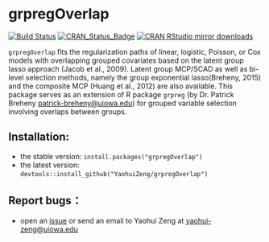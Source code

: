 
# grpregOverlap
[![Build Status](https://travis-ci.org/YaohuiZeng/grpregOverlap.svg?branch=master)](https://travis-ci.org/YaohuiZeng/grpregOverlap)
[![CRAN_Status_Badge](http://www.r-pkg.org/badges/version/grpregOverlap)](http://cran.r-project.org/package=grpregOverlap)
[![CRAN RStudio mirror downloads](http://cranlogs.r-pkg.org/badges/grand-total/grpregOverlap)](http://www.r-pkg.org/pkg/grpregOverlap)

`grpregOverlap` fits the regularization paths of linear, logistic, Poisson, 
or Cox models with overlapping grouped covariates based on the latent group lasso 
approach (Jacob et al., 2009). Latent group MCP/SCAD as well as bi-level 
selection methods, namely the group exponential lasso(Breheny, 2015) and the 
composite MCP (Huang et al., 2012) are also available. This package serves as 
an extension of R package `grpreg` (by Dr. Patrick Breheny <patrick-breheny@uiowa.edu>) 
for grouped variable selection involving overlaps between groups.

## Installation:
* the stable version: `install.packages("grpregOverlap")`
* the latest version: `devtools::install_github("YaohuiZeng/grpregOverlap")`

## Report bugs：
* open an [issue](https://github.com/YaohuiZeng/grpregOverlap/issues) or send an email to Yaohui Zeng at <yaohui-zeng@uiowa.edu>
